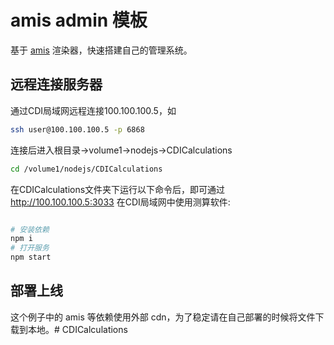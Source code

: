 # amis admin 模板

基于 [amis](https://github.com/baidu/amis) 渲染器，快速搭建自己的管理系统。

## 远程连接服务器
通过CDI局域网远程连接100.100.100.5，如
```bash   
ssh user@100.100.100.5 -p 6868
```
连接后进入根目录->volume1->nodejs->CDICalculations
```bash  
cd /volume1/nodejs/CDICalculations
```

在CDICalculations文件夹下运行以下命令后，即可通过 http://100.100.100.5:3033 在CDI局域网中使用测算软件:

```bash

# 安装依赖
npm i
# 打开服务
npm start
```

## 部署上线

这个例子中的 amis 等依赖使用外部 cdn，为了稳定请在自己部署的时候将文件下载到本地。# CDICalculations
